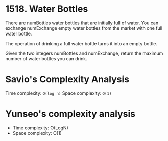 # 1518. Water Bottles

There are numBottles water bottles that are initially full of water. You can exchange numExchange empty water bottles from the market with one full water bottle.

The operation of drinking a full water bottle turns it into an empty bottle.

Given the two integers numBottles and numExchange, return the maximum number of water bottles you can drink.

# Savio's Complexity Analysis

Time complexity: `O(log n)`
Space complexity: `O(1)`

# Yunseo's complexity analysis

- Time complexity: O(LogN)
- Space complexity: O(1)
